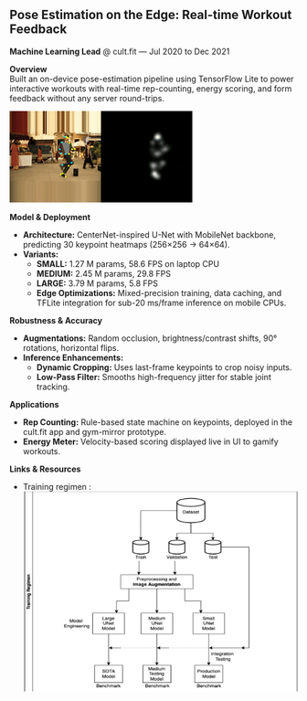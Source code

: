 ## Pose Estimation on the Edge: Real-time Workout Feedback

**Machine Learning Lead** @ cult.fit — Jul 2020 to Dec 2021

**Overview**  
Built an on-device pose-estimation pipeline using TensorFlow Lite to power interactive workouts with real-time rep-counting, energy scoring, and form feedback without any server round-trips.

![image16.gif](assets/image16.gif)

**Model & Deployment**  
- **Architecture:** CenterNet-inspired U-Net with MobileNet backbone, predicting 30 keypoint heatmaps (256×256 → 64×64).  
- **Variants:**  
  - **SMALL:** 1.27 M params, 58.6 FPS on laptop CPU  
  - **MEDIUM:** 2.45 M params, 29.8 FPS  
  - **LARGE:** 3.79 M params, 5.8 FPS 
  - **Edge Optimizations:** Mixed-precision training, data caching, and TFLite integration for sub-20 ms/frame inference on mobile CPUs.

**Robustness & Accuracy**  
- **Augmentations:** Random occlusion, brightness/contrast shifts, 90° rotations, horizontal flips.  
- **Inference Enhancements:**  
  - **Dynamic Cropping:** Uses last-frame keypoints to crop noisy inputs.  
  - **Low-Pass Filter:** Smooths high-frequency jitter for stable joint tracking.

**Applications**  
- **Rep Counting:** Rule-based state machine on keypoints, deployed in the cult.fit app and gym-mirror prototype.  
- **Energy Meter:** Velocity-based scoring displayed live in UI to gamify workouts.

**Links & Resources**
- Training regimen : ![pose_arc.png](assets/pose_arc.png)
